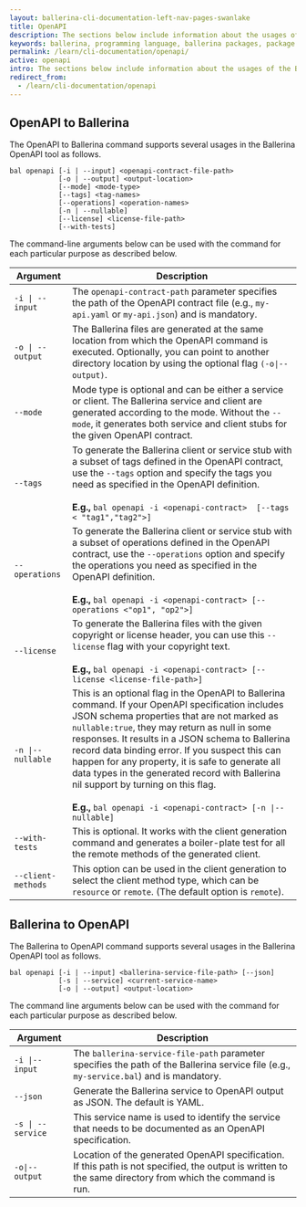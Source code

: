 ```yaml
---
layout: ballerina-cli-documentation-left-nav-pages-swanlake
title: OpenAPI 
description: The sections below include information about the usages of the Ballerina OpenAPI tool.
keywords: ballerina, programming language, ballerina packages, package structure, package layout, OpenAPI
permalink: /learn/cli-documentation/openapi/
active: openapi
intro: The sections below include information about the usages of the Ballerina OpenAPI tool.
redirect_from:
  - /learn/cli-documentation/openapi
---
```


## OpenAPI to Ballerina 

The OpenAPI to Ballerina command supports several usages in the Ballerina OpenAPI tool as follows.

```
bal openapi [-i | --input] <openapi-contract-file-path> 
            [-o | --output] <output-location>
            [--mode] <mode-type>
            [--tags] <tag-names> 
            [--operations] <operation-names> 
            [-n | --nullable]
            [--license] <license-file-path> 
            [--with-tests]
```

The command-line arguments below can be used with the command for each particular purpose as described below. 

| Argument          | Description                                                                                                                                                                                                                                                                                                                                                                                                                                                                                                                      |
|-------------------|----------------------------------------------------------------------------------------------------------------------------------------------------------------------------------------------------------------------------------------------------------------------------------------------------------------------------------------------------------------------------------------------------------------------------------------------------------------------------------------------------------------------------------|
| `-i \| --input`   | The `openapi-contract-path` parameter specifies the path of the OpenAPI contract file (e.g., `my-api.yaml` or `my-api.json`) and is mandatory.                                                                                                                                                                                                                                                                                                                                                                                   |
| `-o \| --output`  | The Ballerina files are generated at the same location from which the OpenAPI command is executed. Optionally, you can point to another directory location by using the optional flag `(-o\|--output)`.                                                                                                                                                                                                                                                                                                                      |
| `--mode`          | Mode type is optional and can be either a service or client. The Ballerina service and client are generated according to the mode. Without the `--mode`, it generates both service and client stubs for the given OpenAPI contract.                                                                                                                                                                                                                                                                                      |
| `--tags`          | To generate the Ballerina client or service stub with a subset of tags defined in the OpenAPI contract, use the `--tags` option and specify the tags you need as specified in the OpenAPI definition.<br><br>**E.g.,** `bal openapi -i <openapi-contract>  [--tags < "tag1","tag2">]`                                                                                                                                                                                                                                            |
| `--operations`    | To generate the Ballerina client or service stub with a subset of operations defined in the OpenAPI contract, use the `--operations` option and specify the operations you need as specified in the OpenAPI definition.<br><br>**E.g.,** `bal openapi -i <openapi-contract> [--operations <"op1", "op2">]`                                                                                                                                                                                                                       |
| `--license`       | To generate the Ballerina files with the given copyright or license header, you can use this `--license` flag with your copyright text.<br><br>**E.g.,** `bal openapi -i <openapi-contract> [--license <license-file-path>]`                                                                                                                                                                                                                                                                                                     |
| `-n \|--nullable` | This is an optional flag in the OpenAPI to Ballerina command. If your OpenAPI specification includes JSON schema properties that are not marked as `nullable:true`, they may return as null in some responses. It results in a JSON schema to Ballerina record data binding error. If you suspect this can happen for any property, it is safe to generate all data types in the generated record with Ballerina nil support by turning on this flag.<br><br>**E.g.,** `bal openapi -i <openapi-contract> [-n \|--nullable]` |
| `--with-tests`    | This is optional. It works with the client generation command and generates a boiler-plate test for all the remote methods of the generated client.                                                                                                                                                                                                                                                                                                                                                                            |
| `--client-methods`| This option can be used in the client generation to select the client method type, which can be `resource` or `remote`. (The default option is `remote`).                                                                                                                                                                                                                                                                                                                                                                            |

## Ballerina to OpenAPI 

The Ballerina to OpenAPI command supports several usages in the Ballerina OpenAPI tool as follows.

```
bal openapi [-i | --input] <ballerina-service-file-path> [--json]
            [-s | --service] <current-service-name>
            [-o | --output] <output-location>
```

The command line arguments below can be used with the command for each particular purpose as described below.

| Argument          | Description                                                                                                                                                     |
|-------------------|-----------------------------------------------------------------------------------------------------------------------------------------------------------------|
| `-i \|--input`    | The `ballerina-service-file-path` parameter specifies the path of the Ballerina service file (e.g., `my-service.bal`) and is mandatory.                         |
| `--json`          | Generate the Ballerina service to OpenAPI output as JSON. The default is YAML.                                                                                  |
| `-s \| --service` | This service name is used to identify the service that needs to be documented as an OpenAPI specification.                                                      |
| `-o\|--output`    | Location of the generated OpenAPI specification. If this path is not specified, the output is written to the same directory from which the command is run. |

<style> #tree-expand-all , #tree-collapse-all, .cTocElements {display:none;} .cGitButtonContainer {padding-left: 40px;} </style>

 
